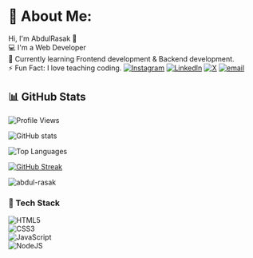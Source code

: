 # 💫 About Me:
Hi, I'm AbdulRasak 👋<br>💻 I'm  a Web Developer<br>🌱 Currently learning Frontend development & Backend development.<br>⚡ Fun Fact: I love teaching coding.
[![Instagram](https://img.shields.io/badge/Instagram-%23E4405F.svg?logo=Instagram&logoColor=white)](https://instagram.com/kamtechhub ) [![LinkedIn](https://img.shields.io/badge/LinkedIn-%230077B5.svg?logo=linkedin&logoColor=white)](https://linkedin.com/in/https://www.linkedin.com/in/kamoru-abdulrasak-574972354/) [![X](https://img.shields.io/badge/X-black.svg?logo=X&logoColor=white)](https://x.com/https://x.com/kamtechhub) [![email](https://img.shields.io/badge/Email-D14836?logo=gmail&logoColor=white)](mailto:rkamoru1@gmail.com) 

## 📊 GitHub Stats
![Profile Views](https://komarev.com/ghpvc/?username=abdul-rasak&color=blue&style=flat-square&label=Profile+Views)

![GitHub stats](https://github-readme-stats.vercel.app/api?username=abdul-rasak&show_icons=true&theme=radical)

![Top Languages](https://github-readme-stats.vercel.app/api/top-langs/?username=abdul-rasak&layout=compact&theme=radical)

[![GitHub Streak](https://github-readme-streak-stats.herokuapp.com?user=abdul-rasak&theme=radical&border_radius=6)](https://git.io/streak-stats)
<p><img align="center" src="https://github-readme-streak-stats.herokuapp.com/?username=abdul-rasak&&theme=tokyonight" alt="abdul-rasak" /></p>


### 🚀 Tech Stack
![HTML5](https://img.shields.io/badge/html5-%23E34F26.svg?style=for-the-badge&logo=html5&logoColor=white)  
![CSS3](https://img.shields.io/badge/css3-%231572B6.svg?style=for-the-badge&logo=css3&logoColor=white)  
![JavaScript](https://img.shields.io/badge/javascript-%23323330.svg?style=for-the-badge&logo=javascript&logoColor=%23F7DF1E)  
![NodeJS](https://img.shields.io/badge/node.js-6DA55F?style=for-the-badge&logo=node.js&logoColor=white)  


